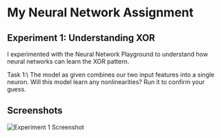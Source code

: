 # My Neural Network Assignment

## Experiment 1: Understanding XOR

I experimented with the Neural Network Playground to understand how neural networks can learn the XOR pattern.

Task 1:\\
The model as given combines our two input features into a single neuron.
Will this model learn any nonlinearities? Run it to confirm your guess.
## Screenshots
![Experiment 1 Screenshot](link-to-your-screenshot.jpg)
